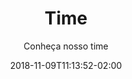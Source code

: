 ---
widget: team
active: true
date: 2018-11-09T11:13:52-02:00

title: Time
subtitle: Conheça nosso time

folder: team

weight: 4
---